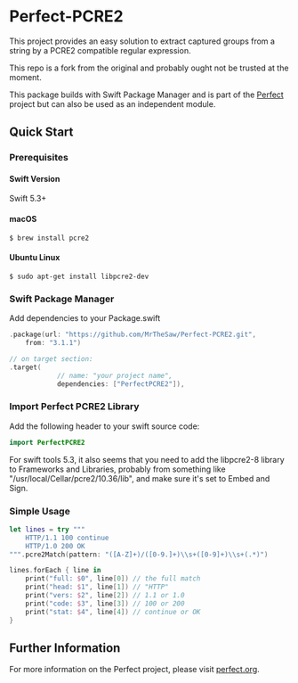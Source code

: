 # Perfect-PCRE2



This project provides an easy solution to extract captured groups from a string by a PCRE2 compatible regular expression.

This repo is a fork from the original and probably ought not be trusted at the moment.

This package builds with Swift Package Manager and is part of the [Perfect](https://github.com/PerfectlySoft/Perfect) project but can also be used as an independent module.

## Quick Start

### Prerequisites

#### Swift Version

Swift 5.3+

#### macOS

``` 
$ brew install pcre2
```

#### Ubuntu Linux

```
$ sudo apt-get install libpcre2-dev
```

### Swift Package Manager

Add dependencies to your Package.swift

``` swift
.package(url: "https://github.com/MrTheSaw/Perfect-PCRE2.git", 
	from: "3.1.1")

// on target section:
.target(
            // name: "your project name",
            dependencies: ["PerfectPCRE2"]),
```

### Import Perfect PCRE2 Library

Add the following header to your swift source code:

``` swift
import PerfectPCRE2
```
For swift tools 5.3, it also seems that you need to add the libpcre2-8 library to Frameworks and Libraries, probably from something like "/usr/local/Cellar/pcre2/10.36/lib", and make sure it's set to Embed and Sign. 

### Simple Usage

``` swift
let lines = try """
	HTTP/1.1 100 continue
	HTTP/1.0 200 OK
""".pcre2Match(pattern: "([A-Z]+)/([0-9.]+)\\s+([0-9]+)\\s+(.*)")

lines.forEach { line in
	print("full: $0", line[0]) // the full match
	print("head: $1", line[1]) // "HTTP"
	print("vers: $2", line[2]) // 1.1 or 1.0
	print("code: $3", line[3]) // 100 or 200
	print("stat: $4", line[4]) // continue or OK
}
```

## Further Information
For more information on the Perfect project, please visit [perfect.org](http://perfect.org).
